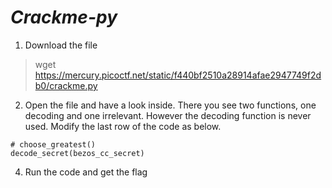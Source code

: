 # *Crackme-py*

1. Download the file
> wget https://mercury.picoctf.net/static/f440bf2510a28914afae2947749f2db0/crackme.py
2. Open the file and have a look inside. There you see two functions, one decoding and one irrelevant. However the decoding function is never used. Modify the last row of the code as below.
```
# choose_greatest()
decode_secret(bezos_cc_secret)
```
4. Run the code and get the flag
